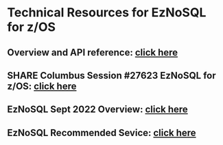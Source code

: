 # Technical Resources for EzNoSQL for z/OS
## Overview and API reference: [click here](zNoSQL%20Documentation.md)
## SHARE Columbus Session #27623 EzNoSQL for z/OS: [click here](SHARE%20Columbus%20Session%23%2027623%20EzNoSQL%20.pdf)
## EzNoSQL Sept 2022 Overview: [click here](EzNoSQL%20Sept%202022%20Overview.pdf)
## EzNoSQL Recommended Sevice: [click here](EzNoSQL%20Recommended%20Service.pdf)
